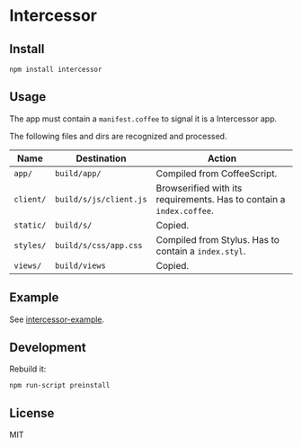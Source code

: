 # Intercessor

## Install

    npm install intercessor

## Usage

The app must contain a `manifest.coffee` to signal it is a Intercessor app.

The following files and dirs are recognized and processed.

Name | Destination | Action
--- | --- | ---
`app/` | `build/app/` | Compiled from CoffeeScript.
`client/` | `build/s/js/client.js` | Browserified with its requirements. Has to contain a `index.coffee`.
`static/` | `build/s/` | Copied.
`styles/` | `build/s/css/app.css` | Compiled from Stylus. Has to contain a `index.styl`.
`views/` | `build/views` | Copied.

## Example

See [intercessor-example][example].

## Development

Rebuild it:

    npm run-script preinstall

## License

MIT

[example]: https://github.com/paul-nechifor/intercessor-example
